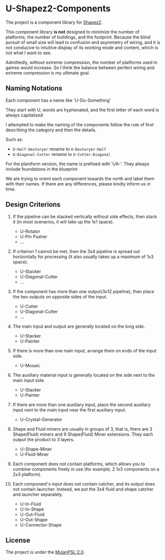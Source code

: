 # U-Shapez2-Components

The project is a component library for [Shapez2](https://store.steampowered.com/app/2162800/2/ 'Steam').

This component library **is not** designed to minimize the number of platforms, the number of buildings, and the footprint. Because the blind pursuit of small size will lead to confusion and asymmetry of wiring, and it is not conducive to intuitive display of its working mode and content, which is not what I want to see.

Admittedly, without extreme compression, the number of platforms used in games would increase. So I think the balance between perfect wiring and extreme compression is my ultimate goal.

## Naming Notations

Each component has a name like 'U-Do-Something'

They start with U, words are hyphenated, and the first letter of each word is always capitalized


I attempted to make the naming of the components follow the rule of first describing the category and then the details.

Such as:

+ `U-Half-Destoryer` rename to `U-Destoryer-Half`
+ `U-Diagonal-Cutter` rename to `U-Cutter-Diagonal`

For the plantform version, the name is prefixed with 'UA-'. They always include foundations in the blueprint

We are trying to orient each component towards the north and label them with their names. If there are any differences, please kindly inform us in time.

## Design Criterions

1. If the pipeline can be stacked vertically without side effects, then stack it (in most scenarios, it will take up the 1x1 space).

     - U-Rotator
     - U-Pin Pusher
     - ...

2. If criterion 1 cannot be met, then the 3x4 pipeline is spread out horizontally for processing (it also usually takes up a maximum of 1x3 space).

     - U-Stacker
     - U-Diagonal-Cutter
     - ...

3. If the component has more than one output(3x12 pipeline), then place the two outputs on opposite sides of the input.

     - U-Cutter
     - U-Diagonal-Cutter
     - ...

4. The main input and output are generally located on the long side.

     - U-Stacker
     - U-Painter

5. If there is more than one main input, arrange them on ends of the input side.

     - U-Mosaic

6. The auxiliary material input is generally located on the side next to the main input side.

     - U-Stacker
     - U-Painter

7. If there are more than one auxiliary input, place the second auxiliary input next to the main input near the first auxiliary input.

     - U-Crystal-Generator

8. Shape and Fluid miners are usually in groups of 3, that is, there are 3 Shape(Fluid) miners and 9 Shape(Fluid) Miner extensions. They each output the product to 3 layers.

     - U-Shape-Miner
     - U-Fluid-Miner

9. Each component does not contain platforms, which allows you to combine components freely in use (for example, 2 1x3 components on a 2x3 platform).

10. Each component's input does not contain catcher, and its output does not contain launcher. Instead, we put the 3x4 fluid and shape catcher and launcher separately.

     - U-In-Fluid
     - U-In-Shape
     - U-Out-Fluid
     - U-Out-Shape
     - U-Connector-Shape

## License

The project is under the [MulanPSL-2.0](./LICENSE).
